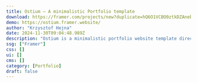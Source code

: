 ```yaml
---
title: Ostium — A minimalistic Portfolio template
download: https://framer.com/projects/new?duplicate=hQ6O1VCBO0ztkDZAnebn&via=fluxo&duplicateType=siteTemplate
demo: https://ostium.framer.website/
author: "Krzysztof Hejna"
date: 2024-11-30T09:04:48.989Z
description: "Ostium is a minimalistic portfolio website template directed towards creatives of any kind. Whether you're kickstarting your career or refreshing your existing portfolio, Ostium provides the perfect foundation to showcase your talents to the world!"
ssg: ["Framer"]
css: []
ui: []
cms: []
category: [Portfolio]
draft: false
---
```

